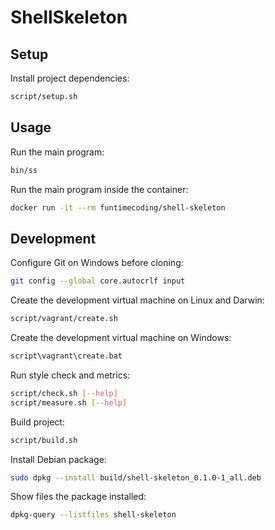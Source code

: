 # ShellSkeleton

## Setup

Install project dependencies:

```sh
script/setup.sh
```


## Usage

Run the main program:

```sh
bin/ss
```

Run the main program inside the container:

```sh
docker run -it --rm funtimecoding/shell-skeleton
```


## Development

Configure Git on Windows before cloning:

```sh
git config --global core.autocrlf input
```

Create the development virtual machine on Linux and Darwin:

```sh
script/vagrant/create.sh
```

Create the development virtual machine on Windows:

```bat
script\vagrant\create.bat
```

Run style check and metrics:

```sh
script/check.sh [--help]
script/measure.sh [--help]
```

Build project:

```sh
script/build.sh
```

Install Debian package:

```sh
sudo dpkg --install build/shell-skeleton_0.1.0-1_all.deb
```

Show files the package installed:

```sh
dpkg-query --listfiles shell-skeleton
```
